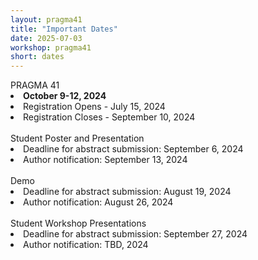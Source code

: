 ```yaml
---
layout: pragma41
title: "Important Dates"
date: 2025-07-03
workshop: pragma41
short: dates
---
```


<div class="border39">PRAGMA 41</div>

<li><strong>October 9-12, 2024</strong></li>
<li>Registration Opens - July 15, 2024</li>
<li>Registration Closes - September 10, 2024</li><br>

<div class="border39">Student Poster and Presentation <!--(Chair: TBD) --></div>
<li>Deadline for abstract submission: September 6, 2024</li>
<li>Author notification: September 13, 2024</li><br>

<div class="border39">Demo<!--(Chair: TBD)--> </div>
<li>Deadline for abstract submission: August 19, 2024</li>
<li>Author notification: August 26, 2024</li><br>

<div class="border39">Student Workshop Presentations<!--(Chair: TBD)--></div>
<li>Deadline for abstract submission: September 27, 2024</li>
<li>Author notification: TBD, 2024</li>
